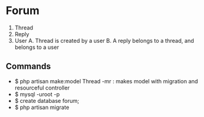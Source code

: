 # Forum

1. Thread
2. Reply
3. User
    A. Thread is created by a user
    B. A reply belongs to a thread, and belongs to a user

## Commands

- $ php artisan make:model Thread -mr : makes model with migration and resourceful controller
- $ mysql -uroot -p
- $ create database forum;
- $ php artisan migrate